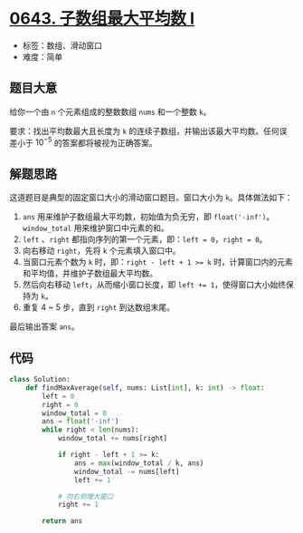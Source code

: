 # [0643. 子数组最大平均数 I](https://leetcode.cn/problems/maximum-average-subarray-i/)

- 标签：数组、滑动窗口
- 难度：简单

## 题目大意

给你一个由 `n` 个元素组成的整数数组 `nums` 和一个整数 `k`。

要求：找出平均数最大且长度为 `k` 的连续子数组，并输出该最大平均数。任何误差小于 $10^{-5}$ 的答案都将被视为正确答案。

## 解题思路

这道题目是典型的固定窗口大小的滑动窗口题目。窗口大小为 `k`。具体做法如下：

1. `ans` 用来维护子数组最大平均数，初始值为负无穷，即 `float('-inf')`。`window_total` 用来维护窗口中元素的和。
2. `left` 、`right` 都指向序列的第一个元素，即：`left = 0`，`right = 0`。
3. 向右移动 `right`，先将 `k` 个元素填入窗口中。
4. 当窗口元素个数为 `k` 时，即：`right - left + 1 >= k` 时，计算窗口内的元素和平均值，并维护子数组最大平均数。
5. 然后向右移动 `left`，从而缩小窗口长度，即 `left += 1`，使得窗口大小始终保持为 `k`。
6. 重复 4 ~ 5 步，直到 `right` 到达数组末尾。

最后输出答案 `ans`。

## 代码

```Python
class Solution:
    def findMaxAverage(self, nums: List[int], k: int) -> float:
        left = 0
        right = 0
        window_total = 0
        ans = float('-inf')
        while right < len(nums):
            window_total += nums[right]

            if right - left + 1 >= k:
                ans = max(window_total / k, ans)
                window_total -= nums[left]
                left += 1

            # 向右侧增大窗口
            right += 1

        return ans
```

